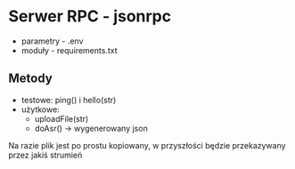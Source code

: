 # Serwer RPC - jsonrpc
- parametry - .env
- moduły - requirements.txt

## Metody
- testowe: ping() i hello(str)
- użytkowe:
    - uploadFile(str)
    - doAsr() -> wygenerowany json 

Na razie plik jest po prostu kopiowany, w przyszłości będzie przekazywany przez jakiś strumień